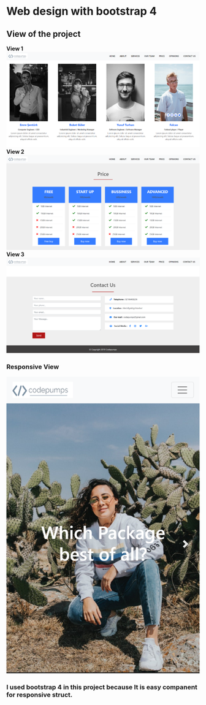 # Web design with bootstrap 4
## View of the project
<strong>View 1<strong/>
![View Link](https://github.com/B1L1S1/Web-design-with-bootstrap4/blob/master/img/img-3.png)
<strong>View 2<strong/>
![View Link](https://github.com/B1L1S1/Web-design-with-bootstrap4/blob/master/img/img-4.png)
<strong>View 3<strong/>
![View Link](https://github.com/B1L1S1/Web-design-with-bootstrap4/blob/master/img/img-5.png)
### Responsive View
![View Link](https://github.com/B1L1S1/Web-design-with-bootstrap4/blob/master/img/responsive.png)
### I used bootstrap 4 in this project because It is easy companent for responsive struct.
